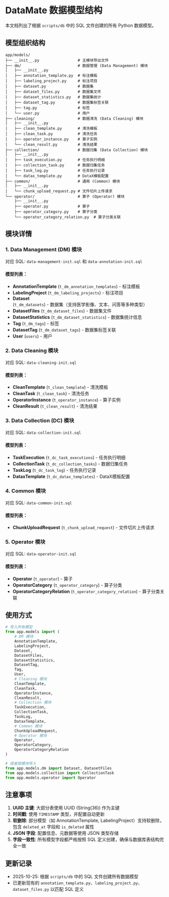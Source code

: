 # DataMate 数据模型结构

本文档列出了根据 `scripts/db` 中的 SQL 文件创建的所有 Python 数据模型。

## 模型组织结构

```
app/models/
├── __init__.py                 # 主模块导出文件
├── dm/                         # 数据管理 (Data Management) 模块
│   ├── __init__.py
│   ├── annotation_template.py  # 标注模板
│   ├── labeling_project.py     # 标注项目
│   ├── dataset.py              # 数据集
│   ├── dataset_files.py        # 数据集文件
│   ├── dataset_statistics.py   # 数据集统计
│   ├── dataset_tag.py          # 数据集标签关联
│   ├── tag.py                  # 标签
│   └── user.py                 # 用户
├── cleaning/                   # 数据清洗 (Data Cleaning) 模块
│   ├── __init__.py
│   ├── clean_template.py       # 清洗模板
│   ├── clean_task.py           # 清洗任务
│   ├── operator_instance.py    # 算子实例
│   └── clean_result.py         # 清洗结果
├── collection/                 # 数据归集 (Data Collection) 模块
│   ├── __init__.py
│   ├── task_execution.py       # 任务执行明细
│   ├── collection_task.py      # 数据归集任务
│   ├── task_log.py             # 任务执行记录
│   └── datax_template.py       # DataX模板配置
├── common/                     # 通用 (Common) 模块
│   ├── __init__.py
│   └── chunk_upload_request.py # 文件切片上传请求
└── operator/                   # 算子 (Operator) 模块
    ├── __init__.py
    ├── operator.py             # 算子
    ├── operator_category.py    # 算子分类
    └── operator_category_relation.py  # 算子分类关联
```

## 模块详情

### 1. Data Management (DM) 模块
对应 SQL: `data-management-init.sql` 和 `data-annotation-init.sql`

#### 模型列表：
- **AnnotationTemplate** (`t_dm_annotation_templates`) - 标注模板
- **LabelingProject** (`t_dm_labeling_projects`) - 标注项目
- **Dataset** (`t_dm_datasets`) - 数据集（支持医学影像、文本、问答等多种类型）
- **DatasetFiles** (`t_dm_dataset_files`) - 数据集文件
- **DatasetStatistics** (`t_dm_dataset_statistics`) - 数据集统计信息
- **Tag** (`t_dm_tags`) - 标签
- **DatasetTag** (`t_dm_dataset_tags`) - 数据集标签关联
- **User** (`users`) - 用户

### 2. Data Cleaning 模块
对应 SQL: `data-cleaning-init.sql`

#### 模型列表：
- **CleanTemplate** (`t_clean_template`) - 清洗模板
- **CleanTask** (`t_clean_task`) - 清洗任务
- **OperatorInstance** (`t_operator_instance`) - 算子实例
- **CleanResult** (`t_clean_result`) - 清洗结果

### 3. Data Collection (DC) 模块
对应 SQL: `data-collection-init.sql`

#### 模型列表：
- **TaskExecution** (`t_dc_task_executions`) - 任务执行明细
- **CollectionTask** (`t_dc_collection_tasks`) - 数据归集任务
- **TaskLog** (`t_dc_task_log`) - 任务执行记录
- **DataxTemplate** (`t_dc_datax_templates`) - DataX模板配置

### 4. Common 模块
对应 SQL: `data-common-init.sql`

#### 模型列表：
- **ChunkUploadRequest** (`t_chunk_upload_request`) - 文件切片上传请求

### 5. Operator 模块
对应 SQL: `data-operator-init.sql`

#### 模型列表：
- **Operator** (`t_operator`) - 算子
- **OperatorCategory** (`t_operator_category`) - 算子分类
- **OperatorCategoryRelation** (`t_operator_category_relation`) - 算子分类关联

## 使用方式

```python
# 导入所有模型
from app.models import (
    # DM 模块
    AnnotationTemplate,
    LabelingProject,
    Dataset,
    DatasetFiles,
    DatasetStatistics,
    DatasetTag,
    Tag,
    User,
    # Cleaning 模块
    CleanTemplate,
    CleanTask,
    OperatorInstance,
    CleanResult,
    # Collection 模块
    TaskExecution,
    CollectionTask,
    TaskLog,
    DataxTemplate,
    # Common 模块
    ChunkUploadRequest,
    # Operator 模块
    Operator,
    OperatorCategory,
    OperatorCategoryRelation
)

# 或者按模块导入
from app.models.dm import Dataset, DatasetFiles
from app.models.collection import CollectionTask
from app.models.operator import Operator
```

## 注意事项

1. **UUID 主键**: 大部分表使用 UUID (String(36)) 作为主键
2. **时间戳**: 使用 `TIMESTAMP` 类型，并配置自动更新
3. **软删除**: 部分模型（如 AnnotationTemplate, LabelingProject）支持软删除，包含 `deleted_at` 字段和 `is_deleted` 属性
4. **JSON 字段**: 配置信息、元数据等使用 JSON 类型存储
5. **字段一致性**: 所有模型字段都严格按照 SQL 定义创建，确保与数据库表结构完全一致

## 更新记录

- 2025-10-25: 根据 `scripts/db` 中的 SQL 文件创建所有数据模型
- 已更新现有的 `annotation_template.py`、`labeling_project.py`、`dataset_files.py` 以匹配 SQL 定义
